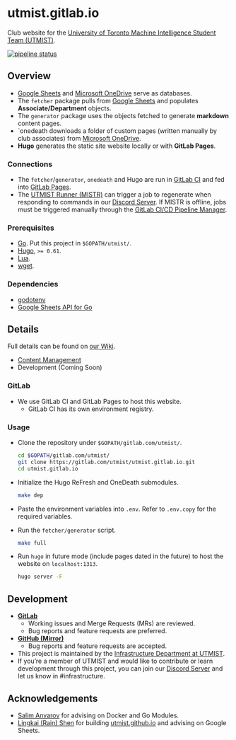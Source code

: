 # utmist.gitlab.io

Club website for the [University of Toronto Machine Intelligence Student Team (UTMIST)](https://utmist.gitlab.io).

[![pipeline status](https://gitlab.com/utmist/utmist.gitlab.io/badges/master/pipeline.svg)](https://gitlab.com/utmist/utmist.gitlab.io/-/commits/master)

## Overview

- [Google Sheets](https://developers.google.com/sheets) and [Microsoft OneDrive](https://onedrive.live.com/) serve as databases.
- The `fetcher` package pulls from [Google Sheets](https://developers.google.com/sheets) and populates **Associate/Department** objects.
- The `generator` package uses the objects fetched to generate **markdown** content pages.
- `onedeath downloads a folder of custom pages (written manually by club associates) from [Microsoft OneDrive](https://onedrive.live.com/).
- **Hugo** generates the static site website locally or with **GitLab Pages**.

### Connections

- The `fetcher`/`generator`, `onedeath` and Hugo are run in [GitLab CI](https://docs.gitlab.com/ce/ci/) and fed into [GitLab Pages](https://docs.gitlab.com/ce/user/project/pages/).
- The [UTMIST Runner (MISTR)](https://gitlab.com/utmist/mistr) can trigger a job to regenerate when responding to commands in our [Discord Server](https://discord.gg/88mSPw8). If MISTR is offline, jobs must be triggered manually through the [GitLab CI/CD Pipeline Manager](https://gitlab.com/utmist/utmist.gitlab.io/pipelines).

### Prerequisites

- [Go](https://golang.org/). Put this project in `$GOPATH/utmist/`.
- [Hugo](https://github.com/gohugoio/hugo/releases), `>= 0.61`.
- [Lua](https://www.lua.org/).
- [wget](https://www.gnu.org/software/wget/).

### Dependencies

- [godotenv](https://pkg.go.dev/github.com/joho/godotenv)
- [Google Sheets API for Go](https://pkg.go.dev/google.golang.org/api)

## Details

Full details can be found on [our Wiki](https://gitlab.com/utmist/utmist.gitlab.io/-/wikis).

- [Content Management](https://gitlab.com/utmist/utmist.gitlab.io/-/wikis/Exec-Team-Guide-To-Content-Management)
- Development (Coming Soon)

### GitLab

- We use GitLab CI and GitLab Pages to host this website.
  - GitLab CI has its own environment registry.

### Usage

- Clone the repository under `$GOPATH/gitlab.com/utmist/`.

  ```sh
  cd $GOPATH/gitlab.com/utmist/
  git clone https://gitlab.com/utmist/utmist.gitlab.io.git
  cd utmist.gitlab.io
  ```

- Initialize the Hugo ReFresh and OneDeath submodules.

  ```sh
  make dep
  ```

- Paste the environment variables into `.env`. Refer to `.env.copy` for the required variables.
- Run the `fetcher/generator` script.

  ```sh
  make full
  ```

- Run `hugo` in future mode (include pages dated in the future) to host the website on `localhost:1313`.

  ```sh
  hugo server -F
  ```

## Development

- [**GitLab**](https://gitlab.com/utmist/utmist.gitlab.io)
  - Working issues and Merge Requests (MRs) are reviewed.
  - Bug reports and feature requests are preferred.
- [**GitHub (Mirror)**](https://github.com/utmist/utmist.gitlab.io)
  - Bug reports and feature requests are accepted.
- This project is maintained by the [Infrastructure Department at UTMIST](https://utmist.gitlab.io/team/infrastructure).
- If you’re a member of UTMIST and would like to contribute or learn development through this project, you can join our [Discord Server](https://discord.gg/88mSPw8) and let us know in #infrastructure.

## Acknowledgements

- [Salim Anvarov](https://msanvarov.github.io/personal-portfolio) for advising on Docker and Go Modules.
- [Lingkai (Rain) Shen](https://www.linkedin.com/in/lingkai-shen/) for building [utmist.github.io](https://github.com/utmist/utmist.github.io) and advising on Google Sheets.
